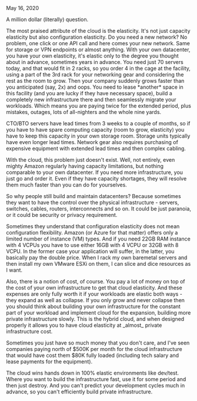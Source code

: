 <html>
<head><title>Véronique Grégoire</title></head>
<body>
	<div class="entry-meta"><a class="entry-date published">May 16, 2020</a></div>

<p>A million dollar (literally) question.  

<p>The most praised attribute of the cloud is the elasticity. It's not just capacity elasticity but also configuration elasticity. Do you need a new network? No problem, one click or one API call and here comes your new network. Same for storage or VPN endpoints or almost anything. With your own datacenter, you have your own elasticity, it's elastic only to the degree you thought about in advance, sometimes years in advance. You need just 70 servers today, and that would fit in 2 racks, so you order 4 in the cage at the facility, using a part of the 3rd rack for your networking gear and considering the rest as the room to grow. Then your company suddenly grows faster than you anticipated (say, 2x) and oops. You need to lease *another* space in this facility (and you are lucky if they have necessary space), build a completely new infrastructure there and then seamlessly migrate your workloads. Which means you are paying twice for the extended period, plus mistakes, outages, lots of all-nighters and the whole nine yards.

<p>CTO/BTO servers have lead times from 3 weeks to a couple of months, so if you have to have spare computing capacity (room to grow, elasticity) you have to keep this capacity in your own storage room. Storage units typically have even longer lead times. Network gear also requires purchasing of expensive equipment with extended lead times and then complex cabling.

<p>With the cloud, this problem just doesn't exist. Well, not entirely, even mighty Amazon regularly having capacity limitations, but nothing comparable to your own datacenter. If you need more infrastructure, you just go and order it. Even if they have capacity shortages, they will resolve them much faster than you can do for yourselves. 

<p>So why people still build and maintain datacenters? Because sometimes they want to have the control over the physical infrastructure - servers, switches, cables, routers, interconnects and so on. It could be just paranoia, or it could be security or privacy requirement. 
<p>Sometimes they understand that configuration elasticity does not mean configuration flexibility. Amazon (or Azure for that matter) offers only a limited number of instance (VM) types. And if you need 22GB RAM instance with 4 VCPUs you have to use either 16GB with 4 VCPU or 32GB with 8 VCPU. In the former case your application will suffer, in the latter, you basically pay the double price. When I rack my own baremetal servers and then install my own VMware ESXi on them, I can slice and dice resources as I want. 

<p>Also, there is a notion of cost, of course. You pay a lot of money on top of the cost of your own infrastructure to get that cloud elasticity. And these expenses are only fully worth it if your workloads are elastic both ways - they expand as well as collapse. If you only grow and never collapse then you should think about building your own infrastructure for the constant part of your workload and implement cloud for the expansion, building more private infrastructure slowly. This is the hybrid cloud, and when designed properly it allows you to have cloud elasticity at _almost_ private infrastructure cost. 

<p>Sometimes you just have so much money that you don't care, and I've seen companies paying north of $500K per month for the cloud infrastructure that would have cost them $80K fully loaded (including tech salary and lease payments for the equipment).

<p>The cloud wins hands down in 100% elastic environments like dev/test. Where you want to build the infrastructure fast, use it for some period and then just destroy. And you can't predict your development cycles much in advance, so you can't efficiently build private infrastructure.
